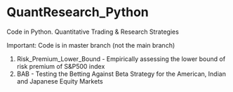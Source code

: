 # QuantResearch_Python
Code in Python. Quantitative Trading &amp; Research Strategies

Important: Code is in master branch (not the main branch)

1. Risk_Premium_Lower_Bound - Empirically assessing the lower bound of risk premium of S&P500 index 
2. BAB - Testing the Betting Against Beta Strategy for the American, Indian and Japanese Equity Markets
